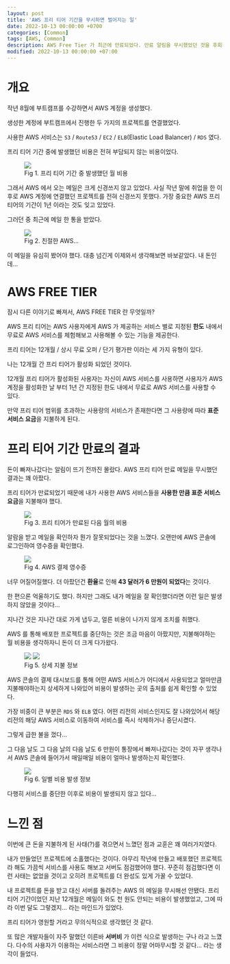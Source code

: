 ```yaml
---
layout: post
title: 'AWS 프리 티어 기간을 무시하면 벌어지는 일'
date: 2022-10-13 00:00:00 +0700
categories: [Common]
tags: [AWS, Common]
description: AWS Free Tier 가 최근에 만료되었다. 만료 알림을 무시했었던 것을 후회한다.
modified: 2022-10-13 00:00:00 +07:00
---
```


# 개요

작년 8월에 부트캠프를 수강하면서 AWS 계정을 생성했다.

생성한 계정에 부트캠프에서 진행한 두 가지의 프로젝트를 연결했었다.

사용한 AWS 서비스는 `S3` / `Route53` / `EC2` / `ELB`(Elastic Load Balancer) / `RDS` 였다.

프리 티어 기간 중에 발생했던 비용은 전혀 부담되지 않는 비용이었다.

<figure>
<img src="./../../images/aws-free-tier1.png">
<figcaption>Fig 1. 프리 티어 기간 중 발생했던 월 비용</figcaption>
</figure>

그래서 AWS 에서 오는 메일은 크게 신경쓰지 않고 있었다. 사실 작년 말에 취업을 한 이후로 AWS 계정에 연결했던 프로젝트를 전혀 신경쓰지 못했다. 가장 중요한 AWS 프리 티어의 기간이 1년 이라는 것도 잊고 있었다.

그러던 중 최근에 메일 한 통을 받았다.

<figure>
<img src="./../../images/aws-free-tier2.png">
<figcaption>Fig 2. 친절한 AWS...</figcaption>
</figure>

이 메일을 유심히 봤어야 했다. 대충 넘긴게 이제와서 생각해보면 바보같았다. 내 돈인데...

# AWS FREE TIER

잠시 다른 이야기로 빠져서, AWS FREE TIER 란 무엇일까?

AWS 프리 티어는 AWS 사용자에게 AWS 가 제공하는 서비스 별로 지정된 **한도** 내에서 무료로 AWS 서비스를 체험해보고 사용해볼 수 있는 기능을 제공한다.

프리 티어는 12개월 / 상시 무료 오퍼 / 단기 평가판 이라는 세 가지 유형이 있다.

나는 12개월 간 프리 티어가 활성화 되었던 것이다.

12개월 프리 티어가 활성화된 사용자는 자신이 AWS 서비스를 사용하면 사용자가 AWS 계정을 활성화한 날 부터 1년 간 지정된 한도 내에서 무료로 AWS 서비스를 사용할 수 있다.

만약 프리 티어 범위를 초과하는 사용량의 서비스가 존재한다면 그 사용량에 따라 **표준 서비스 요금**을 지불하게 된다.

# 프리 티어 기간 만료의 결과

돈이 빠져나갔다는 알림이 뜨기 전까진 몰랐다. AWS 프리 티어 만료 메일을 무시했던 결과는 꽤 아팠다.

프리 티어가 만료되었기 때문에 내가 사용한 AWS 서비스들을 **사용한 만큼 표준 서비스 요금**을 지불해야 했다.

<figure>
<img src="./../../images/aws-free-tier3.png">
<figcaption>Fig 3. 프리 티어가 만료된 다음 월의 비용</figcaption>
</figure>

알람을 받고 메일을 확인하자 뭔가 잘못되었다는 것을 느꼈다. 오랜만에 AWS 콘솔에 로그인하여 영수증을 확인했다.

<figure>
<img src="./../../images/aws-free-tier6.png">
<figcaption>Fig 4. AWS 결제 영수증</figcaption>
</figure>

너무 어질어질했다. 더 아팠던건 **환율**로 인해 **43 달러가 6 만원이 되었다**는 것이다.

한 편으론 억울하기도 했다. 하지만 그래도 내가 메일을 잘 확인했더라면 이런 일은 발생하지 않았을 것이다...

지나간 것은 지나간 대로 가게 냅두고, 얼른 비용이 나가지 않게 조치를 취했다.

AWS 를 통해 배포한 프로젝트를 중단하는 것은 조금 마음이 아팠지만, 지불해야하는 월 비용을 생각하자니 돈이 더 크게 다가왔다.

<figure>
<img src="./../../images/aws-free-tier7.png">
<img src="./../../images/aws-free-tier5.png">
<figcaption>Fig 5. 상세 지불 정보</figcaption>
</figure>

AWS 콘솔의 결제 대시보드를 통해 어떤 AWS 서비스가 어디에서 사용되었고 얼마만큼 지불해야하는지 상세하게 나와있어 비용이 발생하는 곳의 출처를 쉽게 확인할 수 있었다.

가장 비중이 큰 부분은 `RDS` 와 `ELB` 였다. 어떤 리전의 서비스인지도 잘 나와있어서 해당 리전의 해당 AWS 서비스로 이동하여 서비스를 즉시 삭제하거나 중단시켰다.

그렇게 급한 불을 껐다...

그 다음 날도 그 다음 날의 다음 날도 6 만원이 통장에서 빠져나갔다는 것이 자꾸 생각나서 AWS 콘솔에 들어가서 매일매일 비용이 얼마나 발생하는지 확인했다.

<figure>
<img src="./../../images/aws-free-tier4.png">
<figcaption>Fig 6. 일별 비용 발생 정보</figcaption>
</figure>

다행히 서비스를 중단한 이후로 비용이 발생되지 않고 있다...

# 느낀 점

이번에 큰 돈을 지불하게 된 사태(?)를 겪으면서 느꼈던 점과 교훈은 꽤 여러가지였다.

내가 만들었던 프로젝트에 소홀했다는 것이다. 아무리 작년에 만들고 배포했던 프로젝트라 해도 가끔씩 서비스를 사용도 해보고 서버도 점검했어야 했다. 꾸준히 점검했다면 이런 사태는 없었을 것이고 오히려 프로젝트를 더 완성도 있게 가꿀 수 있었다.

내 프로젝트를 돈을 받고 대신 서버를 돌려주는 AWS 의 메일을 무시해선 안됐다. 프리 티어 기간이었던 지난 12개월은 메일이 와도 천 원도 안되는 비용이 발생했었고, 그에 따라 이번 달도 그렇겠지... 라는 마인드가 있었다.

프리 티어가 영원할 거라고 무의식적으로 생각했던 것 같다.

또 많은 개발자들이 자주 말했던 이른바 **서버비** 가 이런 식으로 발생하는 구나 라고 느꼈다. 다수의 사용자가 이용하는 서비스라면 그 비용이 정말 어마무시할 것 같다... 라는 생각이 들었다.
